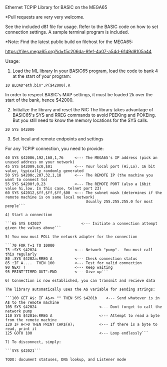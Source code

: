 Ethernet TCPIP Library for BASIC on the MEGA65

*Pull requests are very very welcome.

See the included d81 file for usage.  Refer to the BASIC code on how to set connection settings.  A sample terminal program is included.

*Note: Find the latest public build on filehost for the MEGA65:

https://files.mega65.org?id=f5c206da-9fef-4a07-a54d-6149d8105a44

Usage:

1) Load the ML library
In your BASIC65 program, load the code to bank 4 at the start of your program:

```10 BLOAD"eth.bin",P($42000),R```

In order to respect BASIC's MAP settings, it must be loaded 2k over the start of the bank, hence $42000.

2) Initialize the library and reset the NIC
The library takes advantage of BASIC65's SYS and RREG commands to avoid PEEKing and POKEing.  But you still need to know the memory locations for the SYS calls.

```20 SYS $42000```

3) Set local and remote endpoints and settings

For any TCPIP connection, you need to provide:

```30 SYS $42003,192,168,1,1      <--- Gateway IP Address (most often your home router)
40 SYS $42006,192,168,1,76     <--- The MEGA65's IP address (pick an unused address on your network)
45 SYS $42009,$c0,$01          <--- Your local port (Hi,Lo). 16 bit value, typically randomly generated
50 SYS $4200c,207,32,1,18      <--- The REMOTE IP (the machine you want to connect to)
55 SYS $4200f,0,23             <--- The REMOTE PORT (also a 16bit value hi,low. In this case, telnet port 23)
60 SYS $42012,$ff,$ff,$ff,$00  <--- The subnet mask (determines if the remote machine is on same local network)
                                    Usually 255.255.255.0 for most people```

4) Start a connection

```65 SYS $42027                  <--- Initiate a connection attempt given the values above```

5) You now must POLL the network adapter for the connection

```70 FOR T=1 TO 10000
75 :SYS $42024                 <--- Network "pump".  You must call this regularly
80 :SYS $4202a:RREG A          <--- Check connection status
85 :IF A....  THEN 100         <--- Test for valid connection
90 NEXT T                      <--- Keep waiting
95 PRINT"TIMED OUT":END        <--- Give up```

6) Connection is now established, you can transmit and recieve data

The library automatically uses the A$ variable for sending strings:

```100 GET A$: IF A$<> "" THEN SYS $4201b    <--- Send whatever is in A$ to the remote machine
105 SYS $42024                            <--- Dont forget to call the network pump
110 SYS $4201e:RREG A                     <--- Attempt to read a byte from the remote machine
120 IF A<>0 THEN PRINT CHR$(A);           <--- If there is a byte to read, print it
125 GOTO 100                              <--- Loop endlessly```

7) To disconnect, simply:

```SYS $42021```

TODO: document statuses, DNS lookup, and Listener mode


